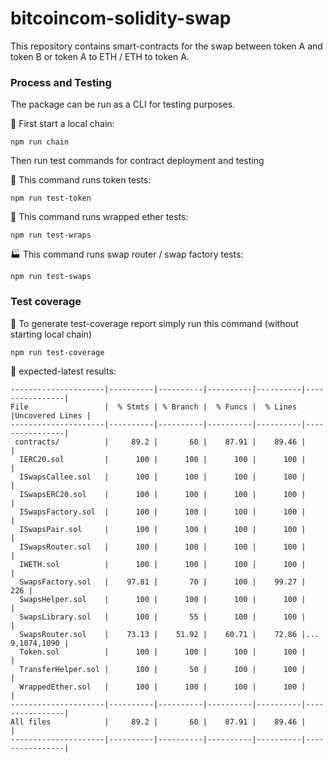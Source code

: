 # bitcoincom-solidity-swap

This repository contains smart-contracts for the swap between token A and token B or
token A to ETH / ETH to token A.


### Process and Testing

The package can be run as a CLI for testing purposes.

🔗 First start a local chain:

```
npm run chain
```

Then run test commands for contract deployment and testing


🚀 This command runs token tests:
```
npm run test-token
```


🌯 This command runs wrapped ether tests:
```
npm run test-wraps
```


🏭 This command runs swap router / swap factory tests:
```
npm run test-swaps
```

### Test coverage

🧪 To generate test-coverage report simply run this command (without starting local chain)

```
npm run test-coverage
```

🧪 expected-latest results:
```
---------------------|----------|----------|----------|----------|----------------|
File                 |  % Stmts | % Branch |  % Funcs |  % Lines |Uncovered Lines |
---------------------|----------|----------|----------|----------|----------------|
 contracts/          |     89.2 |       60 |    87.91 |    89.46 |                |
  IERC20.sol         |      100 |      100 |      100 |      100 |                |
  ISwapsCallee.sol   |      100 |      100 |      100 |      100 |                |
  ISwapsERC20.sol    |      100 |      100 |      100 |      100 |                |
  ISwapsFactory.sol  |      100 |      100 |      100 |      100 |                |
  ISwapsPair.sol     |      100 |      100 |      100 |      100 |                |
  ISwapsRouter.sol   |      100 |      100 |      100 |      100 |                |
  IWETH.sol          |      100 |      100 |      100 |      100 |                |
  SwapsFactory.sol   |    97.81 |       70 |      100 |    99.27 |            226 |
  SwapsHelper.sol    |      100 |      100 |      100 |      100 |                |
  SwapsLibrary.sol   |      100 |       55 |      100 |      100 |                |
  SwapsRouter.sol    |    73.13 |    51.92 |    60.71 |    72.86 |... 9,1074,1090 |
  Token.sol          |      100 |      100 |      100 |      100 |                |
  TransferHelper.sol |      100 |       50 |      100 |      100 |                |
  WrappedEther.sol   |      100 |      100 |      100 |      100 |                |
---------------------|----------|----------|----------|----------|----------------|
All files            |     89.2 |       60 |    87.91 |    89.46 |                |
---------------------|----------|----------|----------|----------|----------------|
```
